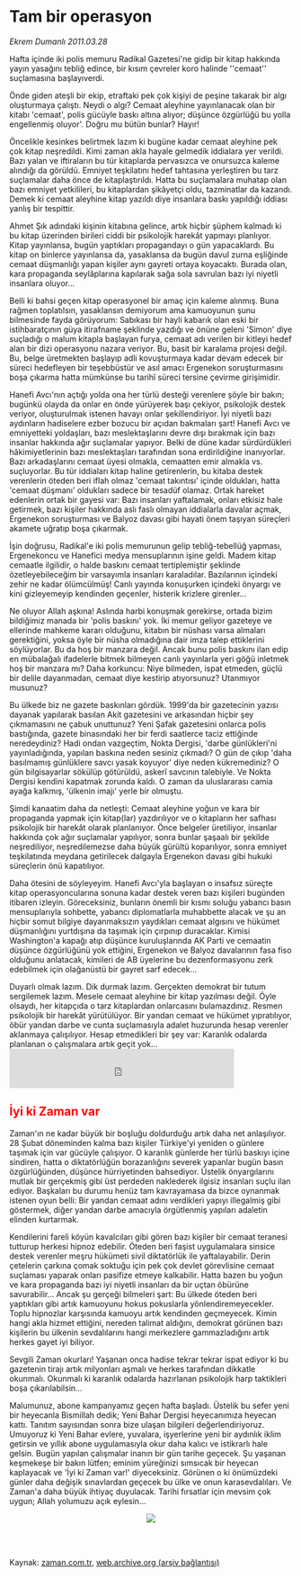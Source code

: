 # Tam bir operasyon

*Ekrem Dumanlı 2011.03.28*

<td class="columnist-detail">
<p>Hafta içinde iki polis memuru Radikal Gazetesi'ne gidip bir kitap hakkında yayın yasağını tebliğ edince, bir kısım çevreler koro halinde ''cemaat'' suçlamasına başlayıverdi.</p>
<p>
<div id="haberMetinDiv">
<p>Önde giden ateşli bir ekip, etraftaki pek çok kişiyi de peşine takarak bir algı oluşturmaya çalıştı. Neydi o algı? Cemaat aleyhine yayınlanacak olan bir kitabı 'cemaat', polis gücüyle baskı altına alıyor; düşünce özgürlüğü bu yolla engellenmiş oluyor'. Doğru mu bütün bunlar? Hayır!
<p>Öncelikle kesinkes belirtmek lazım ki bugüne kadar cemaat aleyhine pek çok kitap neşredildi. Kimi zaman akla hayale gelmedik iddialara yer verildi. Bazı yalan ve iftiraların bu tür kitaplarda pervasızca ve onursuzca kaleme alındığı da görüldü. Emniyet teşkilatını hedef tahtasına yerleştiren bu tarz suçlamalar daha önce de kitaplaştırıldı. Hatta bu suçlamalara muhatap olan bazı emniyet yetkilileri, bu kitaplardan şikâyetçi oldu, tazminatlar da kazandı. Demek ki cemaat aleyhine kitap yazıldı diye insanlara baskı yapıldığı iddiası yanlış bir tespittir.
<p>Ahmet Şık adındaki kişinin kitabına gelince, artık hiçbir şüphem kalmadı ki bu kitap üzerinden birileri ciddi bir psikolojik harekât yapmayı planlıyor. Kitap yayınlansa, bugün yaptıkları propagandayı o gün yapacaklardı. Bu kitap on binlerce yayınlansa da, yasaklansa da bugün davul zurna eşliğinde cemaat düşmanlığı yapan kişiler aynı gayreti ortaya koyacaktı. Burada olan, kara propaganda seylâplarına kapılarak sağa sola savrulan bazı iyi niyetli insanlara oluyor...
<p>Belli ki bahsi geçen kitap operasyonel bir amaç için kaleme alınmış. Buna rağmen toplatılsın, yasaklansın demiyorum ama kamuoyunun şunu bilmesinde fayda görüyorum: Sabıkası bir hayli kabarık olan eski bir istihbaratçının güya itirafname şeklinde yazdığı ve önüne geleni 'Simon' diye suçladığı o malum kitapla başlayan furya, cemaat adı verilen bir kitleyi hedef alan bir dizi operasyonu nazara veriyor. Bu, basit bir karalama projesi değil. Bu, belge üretmekten başlayıp adli kovuşturmaya kadar devam edecek bir süreci hedefleyen bir teşebbüstür ve asıl amacı Ergenekon soruşturmasını boşa çıkarma hatta mümkünse bu tarihî süreci tersine çevirme girişimidir.
<p>Hanefi Avcı'nın açtığı yolda ona her türlü desteği verenlere şöyle bir bakın; bugünkü olayda da onlar en önde yürüyerek başı çekiyor, psikolojik destek veriyor, oluşturulmak istenen havayı onlar şekillendiriyor. İyi niyetli bazı aydınların hadiselere ezber bozucu bir açıdan bakmaları şart! Hanefi Avcı ve emniyetteki yoldaşları, bazı meslektaşlarını devre dışı bırakmak için bazı insanlar hakkında ağır suçlamalar yapıyor. Belki de düne kadar sürdürdükleri hâkimiyetlerinin bazı meslektaşları tarafından sona erdirildiğine inanıyorlar. Bazı arkadaşlarını cemaat üyesi olmakla, cemaatten emir almakla vs. suçluyorlar. Bu tür iddiaları kitap haline getirenlerin, bu kitaba destek verenlerin öteden beri iflah olmaz 'cemaat takıntısı' içinde oldukları, hatta 'cemaat düşmanı' oldukları sadece bir tesadüf olamaz. Ortak hareket edenlerin ortak bir gayesi var: Bazı insanları yaftalamak, onları etkisiz hale getirmek, bazı kişiler hakkında aslı faslı olmayan iddialarla davalar açmak, Ergenekon soruşturması ve Balyoz davası gibi hayati önem taşıyan süreçleri akamete uğratıp boşa çıkarmak.
<p>İşin doğrusu, Radikal'e iki polis memurunun gelip tebliğ-tebellüğ yapması, Ergenekoncu ve Hanefici medya mensuplarının işine geldi. Madem kitap cemaatle ilgilidir, o halde baskını cemaat tertiplemiştir şeklinde özetleyebileceğim bir varsayımla insanları karaladılar. Bazılarının içindeki zehir ne kadar ölümcülmüş! Canlı yayında konuşurken içindeki önyargı ve kini gizleyemeyip kendinden geçenler, histerik krizlere girenler...
<p>Ne oluyor Allah aşkına! Aslında harbi konuşmak gerekirse, ortada bizim bildiğimiz manada bir 'polis baskını' yok. İki memur geliyor gazeteye ve ellerinde mahkeme kararı olduğunu, kitabın bir nüshası varsa almaları gerektiğini, yoksa öyle bir nüsha olmadığına dair imza talep ettiklerini söylüyorlar. Bu da hoş bir manzara değil. Ancak bunu polis baskını ilan edip en mübalağalı ifadelerle bitmek bilmeyen canlı yayınlarla yeri göğü inletmek hoş bir manzara mı? Daha korkuncu: Niye bilmeden, ispat etmeden, güçlü bir delile dayanmadan, cemaat diye kestirip atıyorsunuz? Utanmıyor musunuz?
<p>Bu ülkede biz ne gazete baskınları gördük. 1999'da bir gazetecinin yazısı dayanak yapılarak basılan Akit gazetesini ve arkasından hiçbir şey çıkmamasını ne çabuk unuttunuz? Yeni Şafak gazetesini onlarca polis bastığında, gazete binasındaki her bir ferdi saatlerce taciz ettiğinde neredeydiniz? Hadi ondan vazgeçtim, Nokta Dergisi, 'darbe günlükleri'ni yayınladığında, yapılan baskına neden sesiniz çıkmadı? O gün de çıkıp 'daha basılmamış günlüklere savcı yasak koyuyor' diye neden kükremediniz? O gün bilgisayarlar sökülüp götürüldü, askerî savcının talebiyle. Ve Nokta Dergisi kendini kapatmak zorunda kaldı. O zaman da uluslararası camia ayağa kalkmış, 'ülkenin imajı' yerle bir olmuştu.
<p>Şimdi kanaatim daha da netleşti: Cemaat aleyhine yoğun ve kara bir propaganda yapmak için kitap(lar) yazdırılıyor ve o kitapların her safhası psikolojik bir harekât olarak planlanıyor. Önce belgeler üretiliyor, insanlar hakkında çok ağır suçlamalar yapılıyor, sonra bunlar şaşaalı bir şekilde neşrediliyor, neşredilemezse daha büyük gürültü koparılıyor, sonra emniyet teşkilatında meydana getirilecek dalgayla Ergenekon davası gibi hukuki süreçlerin önü kapatılıyor.
<p>Daha ötesini de söyleyeyim. Hanefi Avcı'yla başlayan o insafsız süreçte kitap operasyoncularına sonuna kadar destek veren bazı kişileri bugünden itibaren izleyin. Göreceksiniz, bunların önemli bir kısmı soluğu yabancı basın mensuplarıyla sohbette, yabancı diplomatlarla muhabbette alacak ve şu an hiçbir somut bilgiye dayanmaksızın yaydıkları cemaat algısını ve hükümet düşmanlığını yurtdışına da taşımak için çırpınıp duracaklar. Kimisi Washington'a kapağı atıp düşünce kuruluşlarında AK Parti ve cemaatin düşünce özgürlüğünü yok ettiğini, Ergenekon ve Balyoz davalarının fasa fiso olduğunu anlatacak, kimileri de AB üyelerine bu dezenformasyonu zerk edebilmek için olağanüstü bir gayret sarf edecek...
<p>Duyarlı olmak lazım. Dik durmak lazım. Gerçekten demokrat bir tutum sergilemek lazım. Mesele cemaat aleyhine bir kitap yazılması değil. Öyle olsaydı, her kitapçıda o tarz kitaplardan onlarcasını bulamazdınız. Resmen psikolojik bir harekât yürütülüyor. Bir yandan cemaat ve hükümet yıpratılıyor, öbür yandan darbe ve cunta suçlamasıyla adalet huzurunda hesap verenler aklanmaya çalışılıyor. Hesap etmedikleri bir şey var: Karanlık odalarda planlanan o çalışmalara artık geçit yok... 


<iframe frameborder="0" height="70" hspace="0" scrolling="no" src="http://web.archive.org/web/20110905080422if_/http://www.kure.tv/VideoEmbed?ID=86953" vspace="0" width="400"><p><a href="http://web.archive.org/web/20110905080422/http://www.kure.tv/haber/210-sesli-gazete/ekrem-dumanli-tam-bir-operasyon/86953/&amp;embeddedplayer=v1" rel="nofollow">Ekrem Dumanlı - Tam bir operasyon</a></p></iframe>
<h2><font color="#FF0000"><b>İyi ki Zaman var</b>
</font></h2>
<p>Zaman'ın ne kadar büyük bir boşluğu doldurduğu artık daha net anlaşılıyor. 28 Şubat döneminden kalma bazı kişiler Türkiye'yi yeniden o günlere taşımak için var gücüyle çalışıyor. O karanlık günlerde her türlü baskıyı içine sindiren, hatta o diktatörlüğün borazanlığını severek yapanlar bugün basın özgürlüğünden, düşünce hürriyetinden bahsediyor. Üstelik önyargılarını mutlak bir gerçekmiş gibi üst perdeden naklederek ilgisiz insanları suçlu ilan ediyor. Başkaları bu durumu henüz tam kavrayamasa da bizce oynanmak istenen oyun belli: Bir yandan cemaat adını verdikleri yapıyı illegalmiş gibi göstermek, diğer yandan darbe amacıyla örgütlenmiş yapıları adaletin elinden kurtarmak.
<p> Kendilerini fareli köyün kavalcıları gibi gören bazı kişiler bir cemaat teranesi tutturup herkesi hipnoz edebilir. Öteden beri faşist uygulamalara sinsice destek verenler meşru hükümeti sivil diktatörlük ile yaftalayabilir. Derin çetelerin çarkına çomak soktuğu için pek çok devlet görevlisine cemaat suçlaması yaparak onları pasifize etmeye kalkabilir. Hatta bazen bu yoğun ve kara propaganda bazı iyi niyetli insanları da bir uçtan öbürüne savurabilir... Ancak şu gerçeği bilmeleri şart: Bu ülkede öteden beri yaptıkları gibi artık kamuoyunu hokus pokuslarla yönlendiremeyecekler. Toplu hipnozlar karşısında kamuoyu artık kendinden geçmeyecek. Kimin hangi akla hizmet ettiğini, nereden talimat aldığını, demokrat görünen bazı kişilerin bu ülkenin sevdalılarını hangi merkezlere gammazladığını artık herkes gayet iyi biliyor.
<p> Sevgili Zaman okurları! Yaşanan onca hadise tekrar tekrar ispat ediyor ki bu gazetenin tirajı artık milyonları aşmalı ve herkes tarafından dikkatle okunmalı. Okunmalı ki karanlık odalarda hazırlanan psikolojik harp taktikleri boşa çıkarılabilsin...
<p> Malumunuz, abone kampanyamız geçen hafta başladı. Üstelik bu sefer yeni bir heyecanla Bismillah dedik; Yeni Bahar Dergisi heyecanımıza heyecan kattı. Tanıtım sayısından sonra bize ulaşan bilgileri değerlendiriyoruz. Umuyoruz ki Yeni Bahar evlere, yuvalara, işyerlerine yeni bir aydınlık iklim getirsin ve yıllık abone uygulamasıyla okur daha kalıcı ve istikrarlı hale gelsin. Bugün yapılan çalışmalar inanın bir gün tarihe geçecek. Şu yaşanan keşmekeşe bir bakın lütfen; eminim yüreğinizi sımsıcak bir heyecan kaplayacak ve 'İyi ki Zaman var!' diyeceksiniz. Görünen o ki önümüzdeki günler daha değişik sınavlardan geçecek bu ülke ve onun karasevdalıları. Ve Zaman'a daha büyük ihtiyaç duyulacak. Tarihi fırsatlar için mevsim çok uygun; Allah yolumuzu açık eylesin... 
<p>
<p><p align="center"><img border="0" src="http://web.archive.org/web/20110905080422im_/http://medya.zaman.com.tr/2011/03/28/tiraj.png"/>
</p></p></p></p></p></p></p></p></p></p></p></p></p></p></p></p></p></p></div>
</p>


<p><br>
		 </br></p></td>

Kaynak: [zaman.com.tr](http://zaman.com.tr/yazar.do?yazino=1113924), [web.archive.org (arşiv bağlantısı)](http://web.archive.org/web/20110905080422/http://www.zaman.com.tr:80/yazar.do?yazino=1113924)
